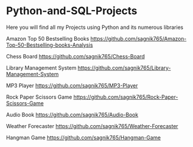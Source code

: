 # Python-and-SQL-Projects
Here you will find all my Projects using Python and its numerous libraries

Amazon Top 50 Bestselling Books    https://github.com/sagnik765/Amazon-Top-50-Bestselling-books-Analysis

Chess Board    https://github.com/sagnik765/Chess-Board

Library Management System    https://github.com/sagnik765/Library-Management-System

MP3 Player    https://github.com/sagnik765/MP3-Player

Rock Paper Scissors Game    https://github.com/sagnik765/Rock-Paper-Scissors-Game

Audio Book    https://github.com/sagnik765/Audio-Book

Weather Forecaster    https://github.com/sagnik765/Weather-Forecaster

Hangman Game    https://github.com/sagnik765/Hangman-Game

